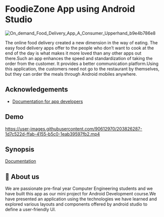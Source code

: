 
# FoodieZone App using Android Studio
![On_demand_Food_Delivery_App_A_Consumer_Upperhand_b9e4b786e8](https://user-images.githubusercontent.com/90612970/203834862-a4f5fe6a-fc1b-441b-bbbe-017460e1565e.png)

The online food delivery created a new dimension in the way of eating. The easy food delivery apps offer to the people who don’t want to cook at the end of the day is what makes it more loved than any other apps out there.Such an app  enhances the speed and standardization of taking the order from the customer. It provides a better communication platform.Using this application, the customers need not go to the restaurant by themselves, but they can order the meals through Android mobiles anywhere.

## Acknowledgements

 - [Documentation for app developers](https://developer.android.com/docs)
 
## Demo


https://user-images.githubusercontent.com/90612970/203826287-1d7c522d-ffab-4155-b5c0-1eab39597fb2.mp4


## Synopsis

[Documentation](https://drive.google.com/file/d/1-S4UR9UwtphY25h1rYtTWRdlwrxdKnIv/view?usp=sharing)


## 🚀 About us


We are passionate pre-final year Computer Engineering students and we have built this app as our mini project for Android Development course.We have presented an application using the technologies we have learned and explored various layouts and components offered by android studio to define a user-friendly UI.

